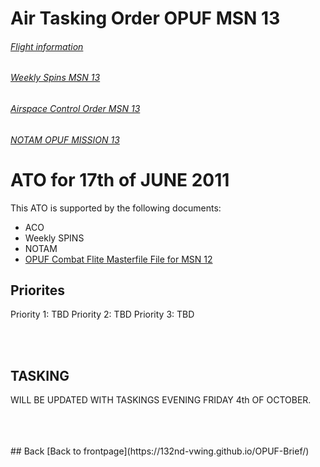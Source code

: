 # Air Tasking Order OPUF MSN 13


###### [Flight information](/OPUF-Brief/Docs/Flights.html)
###### [Weekly Spins MSN 13](/OPUF-Brief/Docs/SPINS_13.html)
###### [Airspace Control Order MSN 13](/OPUF-Brief/Docs/ACO/ACO_13.html)
###### [NOTAM OPUF MISSION 13](/OPUF-Brief/Docs/NOTAM/NOTAM_13.html)

# ATO for 17th of JUNE 2011
This ATO is supported by the following documents: <br>
* ACO
* Weekly SPINS
* NOTAM
* [OPUF Combat Flite Masterfile File for MSN 12](/OPUF-Brief/Combatflite/OPUF_MSN_12.cf)


## Priorites
Priority 1: TBD
Priority 2: TBD
Priority 3: TBD


<br>
<br>

## TASKING 
WILL BE UPDATED WITH TASKINGS EVENING FRIDAY 4th OF OCTOBER.


<br>
<br>
<br>
## Back
[Back to frontpage](https://132nd-vwing.github.io/OPUF-Brief/)